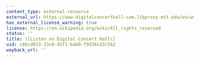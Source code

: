 ```yaml
---
content_type: external-resource
external_url: https://www-digitalconcerthall-com.libproxy.mit.edu/en/work/53856-3
has_external_license_warning: true
license: https://en.wikipedia.org/wiki/All_rights_reserved
status: ''
title: \[Listen on Digital Concert Hall\]
uid: c86cd813-33c8-45f1-bab0-f9d36cd3c562
wayback_url: ''
---
```

